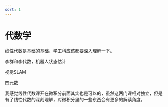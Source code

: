 ```yaml
---
sort: 1
---
```

# 代数学


线性代数是基础的基础，学工科应该都要深入理解一下。


李群和李代数，机器人状态估计

视觉SLAM

四元数

我感觉线性代数课开在微积分前面其实也是可以的，虽然这两门课相对独立，但是有了线性代数的深刻理解，对微积分里的一些东西会有更多的解读角度。





